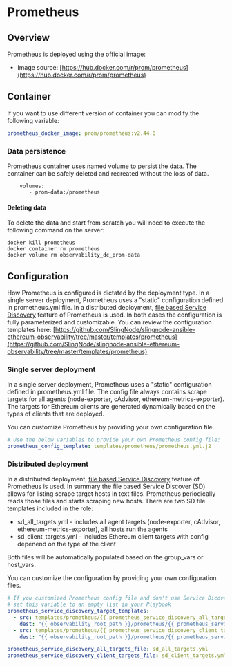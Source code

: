 # Prometheus

## Overview

Prometheus is deployed using the official image:

* Image source: [https://hub.docker.com/r/prom/prometheus](https://hub.docker.com/r/prom/prometheus)

## Container

If you want to use different version of container you can modify the following variable:

```yaml
prometheus_docker_image: prom/prometheus:v2.44.0
```

### Data persistence

Prometheus container uses named volume to persist the data. The container can be safely deleted and recreated without the loss of data.

```
    volumes:
       - prom-data:/prometheus
```

####

#### Deleting data

To delete the data and start from scratch you will need to execute the following command on the server:

```
docker kill prometheus 
docker container rm prometheus 
docker volume rm observability_dc_prom-data
```

## Configuration

How Prometheus is configured is dictated by the deployment type. In a single server deployment, Prometheus uses a "static" configuration defined in prometheus.yml file. In a distributed deployment,  [file based Service Discovery](https://prometheus.io/docs/guides/file-sd/) feature of Prometheus is used. In both cases the configuration is fully parameterized and customizable. You can review the configuration templates here: [https://github.com/SlingNode/slingnode-ansible-ethereum-observability/tree/master/templates/prometheus](https://github.com/SlingNode/slingnode-ansible-ethereum-observability/tree/master/templates/prometheus)

### Single server deployment

In a single server deployment, Prometheus uses a "static" configuration defined in prometheus.yml file. The config file always contains scrape targets for all agents (node-exporter, cAdvisor, ethereum-metrics-exporter). The targets for Ethereum clients are generated dynamically based on the types of clients that are deployed.&#x20;

You can customize Prometheus by providing your own configuration file.&#x20;

```yaml
# Use the below variables to provide your own Prometheus config file:
prometheus_config_template: templates/prometheus/prometheus.yml.j2
```

### Distributed deployment

In a distributed deployment,  [file based Service Discovery](https://prometheus.io/docs/guides/file-sd/) feature of Prometheus is used. In summary the file based Service Discover (SD) allows for listing scrape target hosts in text files. Prometheus periodically reads those files and starts scraping new hosts. There are two SD file templates included in the role:&#x20;

* sd\_all\_targets.yml - includes all agent targets (node-exporter, cAdvisor, ethereum-metrics-exporter), all hosts run the agents&#x20;
* sd\_client\_targets.yml - includes Ethereum client targets with config depenend on the type of the client

Both files will be automatically populated based on the group\_vars or host\_vars. &#x20;

You can  customize the configuration by providing your own configuration files.

```yaml
# If you customized Prometheus config file and don't use Service Dicovery
# set this variable to an empty list in your Playbook
prometheus_service_discovery_target_templates:
  - src: templates/prometheus/{{ prometheus_service_discovery_all_targets_file }}.j2
    dest: "{{ observability_root_path }}/prometheus/{{ prometheus_service_discovery_all_targets_file }}"
  - src: templates/prometheus/{{ prometheus_service_discovery_client_targets_file }}.j2
    dest: "{{ observability_root_path }}/prometheus/{{ prometheus_service_discovery_client_targets_file }}"

prometheus_service_discovery_all_targets_file: sd_all_targets.yml
prometheus_service_discovery_client_targets_file: sd_client_targets.yml
```
